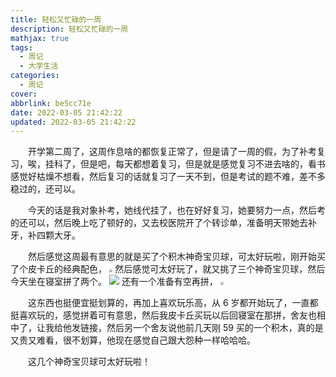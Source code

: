 ```yaml
---
title: 轻松又忙碌的一周
description: 轻松又忙碌的一周
mathjax: true
tags:
  - 周记
  - 大学生活
categories:
  - 周记
cover:
abbrlink: be5cc71e
date: 2022-03-05 21:42:22
updated: 2022-03-05 21:42:22
---
```


&emsp;&emsp;开学第二周了，这周作息啥的都恢复正常了，但是请了一周的假，为了补考复习，唉，挂科了，但是吧，每天都想着复习，但是就是感觉复习不进去啥的，看书感觉好枯燥不想看，然后复习的话就复习了一天不到，但是考试的题不难，差不多稳过的，还可以。

&emsp;&emsp;今天的话是我对象补考，她线代挂了，也在好好复习，她要努力一点，然后考的还可以，然后晚上吃了顿好的，又去校医院开了个转诊单，准备明天带她去补牙，补四颗大牙。

&emsp;&emsp;然后感觉这周最有意思的就是买了个积木神奇宝贝球，可太好玩啦，刚开始买了个皮卡丘的经典配色，
<img src="https://cdn.jsdelivr.net/gh/1405720461/blog_img@main/weekly_report/3.webp" style="zoom: 33%;" />
然后感觉可太好玩了，就又挑了三个神奇宝贝球，然后今天坐在寝室拼了两个。
![](https://cdn.jsdelivr.net/gh/1405720461/blog_img@main/weekly_report/4.webp)
还有一个准备有空再拼，
<img src="https://cdn.jsdelivr.net/gh/1405720461/blog_img@main/weekly_report/5.webp" style="zoom: 33%;" />

&emsp;&emsp;这东西也挺便宜挺划算的，再加上喜欢玩乐高，从 6 岁都开始玩了，一直都挺喜欢玩的，感觉拼着可有意思，然后我皮卡丘买玩以后回寝室在那拼，舍友也相中了，让我给他发链接，然后另一个舍友说他前几天刚 59 买的一个积木，真的是又贵又难看，很不划算，他现在感觉自己跟大怨种一样哈哈哈。

&emsp;&emsp;这几个神奇宝贝球可太好玩啦！
